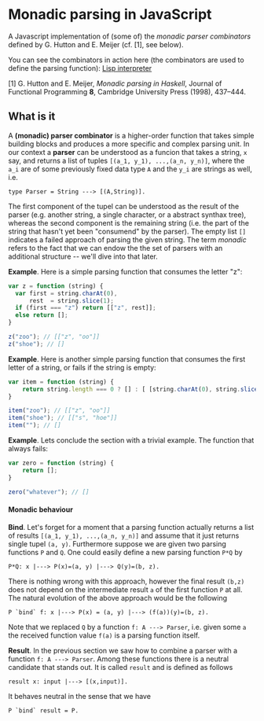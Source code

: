 # Monadic parsing in JavaScript
A Javascript implementation of (some of) the *monadic parser combinators* defined by G. Hutton and E. Meijer (cf. [1], see below).

You can see the combinators in action here (the combinators are used to define the parsing function): <a href="http://mirkoklukas.github.io/parser-combinator-js/demo/">Lisp interpreter</a>

[1] G. Hutton and E. Meijer, *Monadic parsing in Haskell*, Journal of Functional Programming **8**, Cambridge University Press (1998), 437–444.


## What is it
A **(monadic) parser combinator** is a higher-order function that takes simple building blocks and produces a more specific and complex parsing unit. In our context a **parser** can be understood as a funcion that takes a string, `x` say, and returns a list of tuples `[(a_1, y_1), ...,(a_n, y_n)]`, where the `a_i` are of some previously fixed data type `A` and the `y_i` are strings as well, i.e.
```
type Parser = String ---> [(A,String)].
```
 The first component of the tupel can be understood as the result of the parser (e.g. another string, a single character, or a abstract synthax tree), whereas the second component is the remaining string (i.e. the part of the string that hasn't yet been "consumend" by the parser). The empty list `[]` indicates a failed approach of parsing the given string. The term *monadic* refers to the fact that we can endow the the set of parsers with an additional structure -- we'll dive into that later.

**Example**. Here is a simple parsing function that consumes the letter "z":
```JavaScript
var z = function (string) {
  var first = string.charAt(0),
      rest  = string.slice(1);
  if (first === "z") return [["z", rest]];
  else return [];
}

z("zoo"); // [["z", "oo"]] 
z("shoe"); // [] 
```

**Example**. Here is another simple parsing function that consumes the first letter of a string, or fails if the string is empty:
```JavaScript
var item = function (string) {
	return string.length === 0 ? [] : [ [string.charAt(0), string.slice(1)] ];
}

item("zoo"); // [["z", "oo"]] 
item("shoe"); // [["s", "hoe"]] 
item(""); // [] 
```

**Example**. Lets conclude the section with a trivial example. The function that always fails:
```JavaScript
var zero = function (string) {
	return [];
}

zero("whatever"); // [] 
```

#### Monadic behaviour
**Bind**. Let's forget for a moment that a parsing function actually returns a list of results `[(a_1, y_1), ...,(a_n, y_n)]` and assume that it just returns single tupel `(a, y)`. Furthermore suppose we are given two parsing functions `P` and `Q`. One could easily define a new parsing function `P*Q` by
```
P*Q: x |---> P(x)=(a, y) |---> Q(y)=(b, z).
```
There is nothing wrong with this approach, however the final result `(b,z)` does not depend on the intermediate result `a` of the first function `P` at all. The natural evolution of the above approach would be the following
```
P `bind` f: x |---> P(x) = (a, y) |---> (f(a))(y)=(b, z).
```
Note that we replaced `Q` by a function `f: A ---> Parser`, i.e. given some `a` the received function value `f(a)` is a parsing function itself. 

**Result**. In the previous section we saw how to combine a parser with a function `f: A ---> Parser`. Among these functions there is a neutral candidate that stands out. It is called `result` and is defined as follows
```
result x: input |---> [(x,input)].
```
It behaves neutral in the sense that we have 
```
P `bind` result = P.
```






